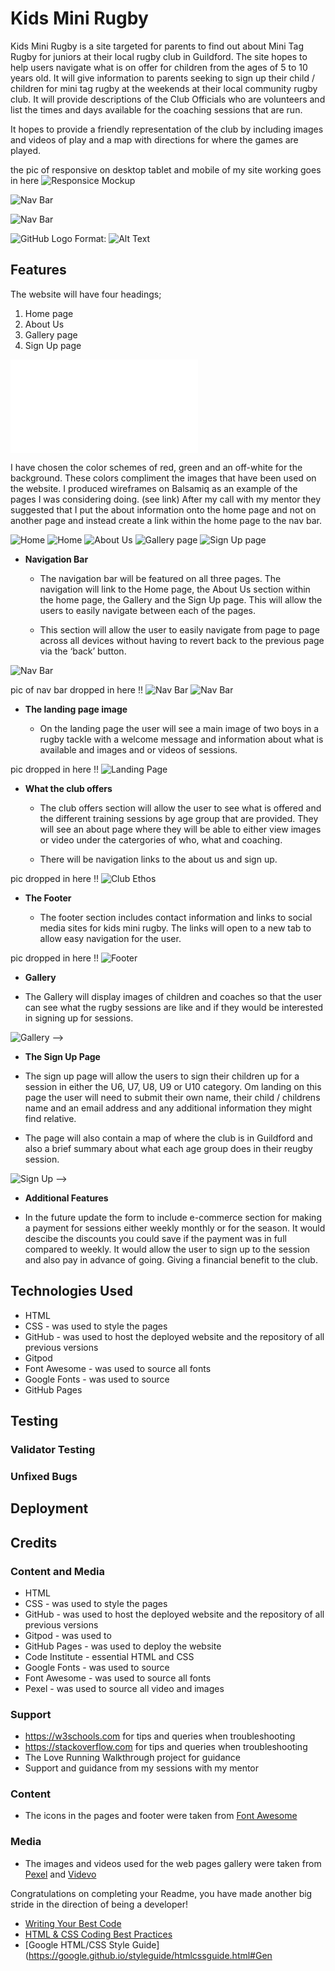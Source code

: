 # Kids Mini Rugby

Kids Mini Rugby is a site targeted for parents to find out about Mini Tag Rugby for juniors at their local rugby club in Guildford.  The site hopes to help users navigate what is on offer for children from the ages of 5 to 10 years old.  It will give information to parents seeking to sign up their child / children for mini tag rugby at the weekends at their local community rugby club. It will provide descriptions of the Club Officials who are volunteers and list the times and days available for the coaching sessions that are run.

It hopes to provide a friendly representation of the club by including images and videos of play and a map with directions for where the games are played.

<!-- the pic of resposive on desktop tablet and mobile of my site working -->
the pic of responsive on desktop tablet and mobile of my site working goes in here
![Responsice Mockup](https://github.com/lucyrush/readme-template/blob/master/media/love_running_mockup.png)  

![Nav Bar](/assets/readme-files/nav-bar.png)

![Nav Bar](/assets/readme-files/nav_bar.jpeg)


![GitHub Logo](/images/logo.png)
Format: ![Alt Text](url)

## Features 

The website will have four headings;

1. Home page
2. About Us
3. Gallery page
4. Sign Up page

![All Wireframes in pdf](/assets/readme-files/Kids-Mini-Rugby-WireFrames.pdf)

<!-- [Wireframes from Balsamiq](https://github.com/bellsmith15/kids-mini-rugby/blob/main/assets/readme-files/Kids%20Mini%20Ruby%20WireFrames.pdf) -->

I have chosen the color schemes of red, green and an off-white for the background.  These colors compliment the images that have been used on the website. I produced wireframes on Balsamiq as an example of the pages I was considering doing. (see link)  After my call with my mentor they suggested that I put the about information onto the home page and not on another page and instead create a link within the home page to the nav bar.

![Home](/assets/readme-files/Homepage-v1.png)
![Home](/assets/readme-files/Homepage-v2.png)
![About Us](/assets/readme-files/About-Us-v1.png)
![Gallery page](/assets/readme-files/Gallery-v1.png)
![Sign Up page](/assets/readme-files/Sign-Up-v1.png)

- __Navigation Bar__

  - The navigation bar will be featured on all three pages. The navigation will link to the Home page, the About Us section within the home page, the Gallery and the Sign Up page.  This will allow the users to easily navigate between each of the pages.

  - This section will allow the user to easily navigate from page to page across all devices without having to revert back to the previous page via the ‘back’ button. 


![Nav Bar](/assets/readme-files/nav_bar.jpeg)

pic of nav bar dropped in here !!
![Nav Bar](https://github.com/bellsmith15/kids-mini-rugby/blob/main/png-files/nav-bar.png)
![Nav Bar](https://github.com/lucyrush/readme-template/blob/master/media/love_running_nav.png)

- __The landing page image__

  - On the landing page the user will see a main image of two boys in a rugby tackle with a welcome message and information about what is available and images and or videos of sessions.

pic dropped in here !!
![Landing Page](https://github.com/lucyrush/readme-template/blob/master/media/love_running_landing.png)

- __What the club offers__

  - The club offers section will allow the user to see what is offered and the different training sessions by age group that are provided. They will see an about page where they will be able to either view images or video under the catergories of who, what and coaching.

  - There will be navigation links to the about us and sign up.

pic dropped in here !!
![Club Ethos](https://github.com/lucyrush/readme-template/blob/master/media/love_running_ethos.png)

- __The Footer__

  - The footer section includes contact information and links to social media sites for kids mini rugby. The links will open to a new tab to allow easy navigation for the user. 

pic dropped in here !!
![Footer](https://github.com/lucyrush/readme-template/blob/master/media/love_running_footer.png)

- __Gallery__

- The Gallery will display images of children and coaches so that the user can see what the rugby sessions are like and if they would be interested in signing up for sessions.

![Gallery](https://github.com/lucyrush/readme-template/blob/master/media/love_running_gallery.png) -->

- __The Sign Up Page__

- The sign up page will allow the users to sign their children up for a session in either the U6, U7, U8, U9 or U10 category. Om landing on this page the user will need to submit their own name, their child / childrens name and an email address and any additional information they might find relative.

- The page will also contain a map of where the club is in Guildford and also a brief summary about what each age group does in their reugby session.

![Sign Up](https://github.com/lucyrush/readme-template/blob/master/media/love_running_signup.png) -->

- __Additional Features__

- In the future update the form to include e-commerce section for making a payment for sessions either weekly monthly or for the season. It would descibe the discounts you could save if the payment was in full compared to weekly. It would allow the user to sign up to the session and also pay in advance of going.  Giving a financial benefit to the club.

## Technologies Used

- HTML
- CSS - was used to style the pages
- GitHub - was used to host the deployed website and the repository of all previous versions
- Gitpod
- Font Awesome - was used to source all fonts
- Google Fonts - was used to source 
- GitHub Pages

## Testing 

<!-- In this section, you need to convince the assessor that you have conducted enough testing to legitimately believe that the site works well. Essentially, in this part you will want to go over all of your project’s features and ensure that they all work as intended, with the project providing an easy and straightforward way for the users to achieve their goals.

In addition, you should mention in this section how your project looks and works on different browsers and screen sizes.

You should also mention in this section any interesting bugs or problems you discovered during your testing, even if you haven't addressed them yet.

If this section grows too long, you may want to split it off into a separate file and link to it from here. -->


### Validator Testing 
<!-- 
- HTML
  - No errors were returned when passing through the official [W3C validator](https://validator.w3.org/nu/?doc=https%3A%2F%2Fcode-institute-org.github.io%2Flove-running-2.0%2Findex.html)
- CSS
  - No errors were found when passing through the official [(Jigsaw) validator](https://jigsaw.w3.org/css-validator/validator?uri=https%3A%2F%2Fvalidator.w3.org%2Fnu%2F%3Fdoc%3Dhttps%253A%252F%252Fcode-institute-org.github.io%252Flove-running-2.0%252Findex.html&profile=css3svg&usermedium=all&warning=1&vextwarning=&lang=en#css) -->

### Unfixed Bugs

<!-- You will need to mention unfixed bugs and why they were not fixed. This section should include shortcomings of the frameworks or technologies used. Although time can be a big variable to consider, paucity of time and difficulty understanding implementation is not a valid reason to leave bugs unfixed.  -->

## Deployment

<!-- This section should describe the process you went through to deploy the project to a hosting platform (e.g. GitHub) 

- The site was deployed to GitHub pages. The steps to deploy are as follows: 
  - In the GitHub repository, navigate to the Settings tab 
  - From the source section drop-down menu, select the Master Branch
  - Once the master branch has been selected, the page will be automatically refreshed with a detailed ribbon display to indicate the successful deployment. 

The live link can be found here - https://code-institute-org.github.io/love-running-2.0/index.html  -->


## Credits 
<!-- 
In this section you need to reference where you got your content, media and extra help from. It is common practice to use code from other repositories and tutorials, however, it is important to be very specific about these sources to avoid plagiarism. 

You can break the credits section up into Content and Media, depending on what you have included in your project.  -->

### Content and Media
- HTML
- CSS - was used to style the pages
- GitHub - was used to host the deployed website and the repository of all previous versions
- Gitpod - was used to 
- GitHub Pages - was used to deploy the website
- Code Institute - essential HTML and CSS
- Google Fonts - was used to source 
- Font Awesome - was used to source all fonts
- Pexel - was used to source all video and images

### Support
- https://w3schools.com for tips and queries when troubleshooting
- https://stackoverflow.com for tips and queries when troubleshooting
- The Love Running Walkthrough project for guidance
- Support and guidance from my sessions with my mentor


### Content 

<!-- - The text for the Home page was taken from Wikipedia Article A
- Instructions on how to implement form validation on the Sign Up page was taken from [Specific YouTube Tutorial](https://www.youtube.com/) -->
- The icons in the pages and footer were taken from [Font Awesome](https://fontawesome.com/)

### Media

<!-- - The photos used on the home and sign up page are from This Open Source site
- The images used for the gallery page were taken from this other open source site -->

- The images and videos used for the web pages gallery were taken from [Pexel](https://www.pexels.com/search/rugby/) and [Videvo](https://www.videvo.net/search/rugby/)


Congratulations on completing your Readme, you have made another big stride in the direction of being a developer! 
  - [Writing Your Best Code](https://learn.shayhowe.com/html-css/writing-your-best-code/)
  - [HTML & CSS Coding Best Practices](https://medium.com/@inceptiondj.info/html-css-coding-best-practice-fadb9870a00f)
  - [Google HTML/CSS Style Guide](https://google.github.io/styleguide/htmlcssguide.html#Gen


<!-- ## Other General Project Advice

Below you will find a couple of extra tips that may be helpful when completing your project. Remember that each of these projects will become part of your final portfolio so it’s important to allow enough time to showcase your best work! 

- One of the most basic elements of keeping a healthy commit history is with the commit message. When getting started with your project, read through [this article](https://chris.beams.io/posts/git-commit/) by Chris Beams on How to Write  a Git Commit Message 
  - Make sure to keep the messages in the imperative mood 

- When naming the files in your project directory, make sure to consider meaningful naming of files, point to specific names and sections of content.
  - For example, instead of naming an image used ‘image1.png’ consider naming it ‘landing_page_img.png’. This will ensure that there are clear file paths kept. 

- Do some extra research on good and bad coding practices, there are a handful of useful articles to read, consider reviewing the following list when getting started:
  - [Writing Your Best Code](https://learn.shayhowe.com/html-css/writing-your-best-code/)
  - [HTML & CSS Coding Best Practices](https://medium.com/@inceptiondj.info/html-css-coding-best-practice-fadb9870a00f)
  - [Google HTML/CSS Style Guide](https://google.github.io/styleguide/htmlcssguide.html#General)

Getting started with your Portfolio Projects can be daunting, planning your project can make it a lot easier to tackle, take small steps to reach the final outcome and enjoy the process! 
 -->

